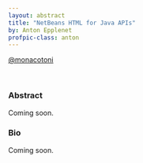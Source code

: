 ```yaml
---
layout: abstract
title: "NetBeans HTML for Java APIs"
by: Anton Epplenet
profpic-class: anton
---
```


[@monacotoni](https://twitter.com/monacotoni)

<br> 

### Abstract 

Coming soon.

### Bio

Coming soon.